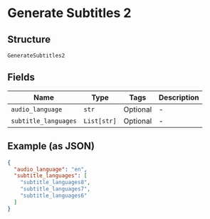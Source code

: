 
# Generate Subtitles 2

## Structure

`GenerateSubtitles2`

## Fields

| Name | Type | Tags | Description |
|  --- | --- | --- | --- |
| `audio_language` | `str` | Optional | - |
| `subtitle_languages` | `List[str]` | Optional | - |

## Example (as JSON)

```json
{
  "audio_language": "en",
  "subtitle_languages": [
    "subtitle_languages8",
    "subtitle_languages7",
    "subtitle_languages6"
  ]
}
```

